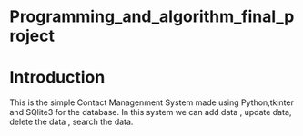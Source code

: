 # Programming_and_algorithm_final_project

# Introduction
   This is the simple Contact Managenment System made using Python,tkinter and SQlite3 for the database.
   In this system we can add data , update data, delete the data , search the data.
